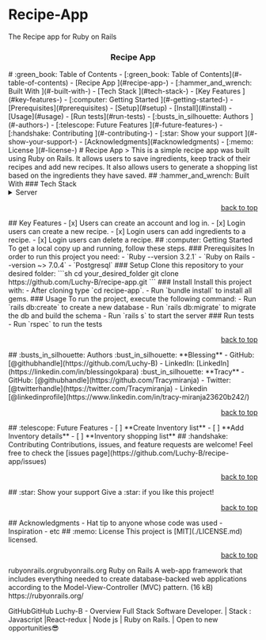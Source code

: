 # Recipe-App
The Recipe app for Ruby on Rails
<a name="readme-top"></a>
<div align="center">
  <h3><b>Recipe App</b></h3>
</div>
<!-- TABLE OF CONTENTS -->
# :green_book: Table of Contents
- [:green_book: Table of Contents](#-table-of-contents)
- [Recipe App ](#recipe-app-)
  - [:hammer_and_wrench: Built With ](#-built-with-)
    - [Tech Stack ](#tech-stack-)
  - [Key Features ](#key-features-)
  - [:computer: Getting Started ](#-getting-started-)
    - [Prerequisites](#prerequisites)
    - [Setup](#setup)
    - [Install](#install)
    - [Usage](#usage)
    - [Run tests](#run-tests)
  - [:busts_in_silhouette: Authors ](#-authors-)
  - [:telescope: Future Features ](#-future-features-)
  - [:handshake: Contributing ](#-contributing-)
  - [:star:️ Show your support ](#️-show-your-support-)
  - [Acknowledgments](#acknowledgments)
  - [:memo: License ](#-license-)
<!-- PROJECT DESCRIPTION -->
# Recipe App <a name="about-project"></a>
> This is a simple recipe app was built using Ruby on Rails. It allows users to save ingredients, keep track of their recipes and add new recipes. It also allows users to generate a shopping list based on the ingredients they have saved.
## :hammer_and_wrench: Built With <a name="built-with"></a>
### Tech Stack <a name="tech-stack"></a>
<details>
  <summary>Server</summary>
  <ul>
    <li><a href="https://rubyonrails.org/">Ruby On Rails</a></li>
  </ul>
</details>
<p align="right"><a href="#readme-top">back to top</a></p>
<!-- Key Features -->
## Key Features <a name="key-features"></a>
- [x] Users can create an account and log in.
- [x] Login users can create a new recipe.
- [x] Login users can add ingredients to a recipe.
- [x] Login users can delete a recipe.
<!-- GETTING STARTED -->
## :computer: Getting Started <a name="getting-started"></a>
To get a local copy up and running, follow these steps.
### Prerequisites
In order to run this project you need:
- `Ruby --version 3.2.1`
- `Ruby on Rails --version ~> 7.0.4`
- `Postgresql`
### Setup
Clone this repository to your desired folder:
```sh
  cd your_desired_folder
  git clone https://github.com/Luchy-B/recipe-app.git
```
### Install
Install this project with:
- After cloning type `cd recipe-app`.
- Run `bundle install` to install all gems.
### Usage
To run the project, execute the following command:
- Run `rails db:create` to create a new database
- Run `rails db:migrate` to migrate the db and build the schema
- Run `rails s` to start the server
### Run tests
- Run `rspec` to run the tests
<p align="right"><a href="#readme-top">back to top</a></p>
<!-- AUTHORS -->
## :busts_in_silhouette: Authors <a name="authors"></a>
:bust_in_silhouette: **Blessing**
- GitHub: [@githubhandle](https://github.com/Luchy-B)
- LinkedIn: [LinkedIn](https://linkedin.com/in/blessingokpara)
:bust_in_silhouette: **Tracy**
- GitHub: [@githubhandle](https://github.com/Tracymiranja)
- Twitter: [@twitterhandle](https://twitter.com/Tracymiranja)
- Linkedin [@linkedinprofile](https://www.linkedin.com/in/tracy-miranja23620b242/)
<p align="right"><a href="#readme-top">back to top</a></p>
<!-- FUTURE FEATURES -->
## :telescope: Future Features <a name="future-features"></a>
- [ ] **Create Inventory list**
- [ ] **Add Inventory details**
- [ ] **Inventory shopping list**
<!-- CONTRIBUTING -->
## :handshake: Contributing <a name="contributing"></a>
Contributions, issues, and feature requests are welcome!
Feel free to check the [issues page](https://github.com/Luchy-B/recipe-app/issues)
<p align="right"><a href="#readme-top">back to top</a></p>
<!-- SUPPORT -->
## :star:️ Show your support <a name="support"></a>
Give a :star:️ if you like this project!
<p align="right"><a href="#readme-top">back to top</a></p>
## Acknowledgments
- Hat tip to anyone whose code was used
- Inspiration
- etc
<!-- LICENSE -->
## :memo: License <a name="license"></a>
This project is [MIT](./LICENSE.md) licensed.
<p align="right"><a href="#readme-top">back to top</a></p>
rubyonrails.orgrubyonrails.org
Ruby on Rails
A web-app framework that includes everything needed to create database-backed web applications according to the Model-View-Controller (MVC) pattern. (16 kB)
https://rubyonrails.org/

GitHubGitHub
Luchy-B - Overview
Full Stack Software Developer. | Stack : Javascript |React-redux | Node js | Ruby on Rails. | Open to new opportunities:sunglasses:
